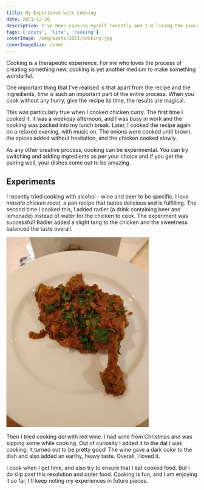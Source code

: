```yaml
---
title: My Experience with Cooking
date: 2021-12-26
description: I've been cooking myself recently and I'm liking the process
tags: ['posts', 'life', 'cooking']
coverImage: /img/posts/2021/cooking.jpg
coverImageSize: cover
---
```


Cooking is a therapeutic experience. For me who loves the process of creating something new, cooking is yet another medium to make something wonderful.

One important thing that I’ve realised is that apart from the recipe and the ingredients, _time_ is such an important part of the entire process. When you cook without any hurry, give the recipe its time, the results are magical.

This was particularly true when I cooked chicken curry. The first time I cooked it, it was a weekday afternoon, and I was busy in work and the cooking was packed into my lunch break. Later, I cooked the recipe again on a relaxed evening, with music on. The onions were cooked until brown, the spices added without hesitation, and the chicken cooked slowly.

As any other creative process, cooking can be experimental. You can try switching and adding ingredients as per your choice and if you get the pairing well, your dishes come out to be amazing.

## Experiments

I recently tried cooking with alcohol - wine and beer to be specific. I love _masala chicken roast_, a pan recipe that tastes delicious and is fulfilling. The second time I cooked this, I added radler (a drink containing beer and lemonade) instead of water for the chicken to cook. The experiment was successful! Radler added a slight tang to the chicken and the sweetness balanced the taste overall.

<img src="/img/posts/2021/cooking-2.jpg" height="500" >

Then I tried cooking _dal_ with red wine. I had wine from Christmas and was sipping some while cooking. Out of curiosity I added it to the dal I was cooking. It turned out to be pretty good! The wine gave a dark color to the dish and also added an earthy, heavy taste. Overall, I loved it.

I cook when I get time, and also try to ensure that I eat cooked food. But I do slip past this resolution and order food. Cooking is fun, and I am enjoying it so far, I'll keep noting my experiences in future pieces.
